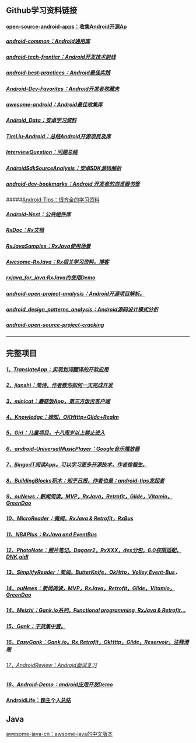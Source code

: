 ## Github学习资料链接

#### [open-source-android-apps：收集Android开源Ap](open-source-android-apps)

##### [android-common：Android通用库](https://github.com/Trinea/android-common)
##### [android-tech-frontier：Android开发技术前线](https://github.com/hehonghui/android-tech-frontier)
##### [android-best-practices：Android最佳实践](https://github.com/futurice/android-best-practices)
##### [Android-Dev-Favorites：Android开发者收藏夹](https://github.com/ruijun/Android-Dev-Favorites)
##### [awesome-android：Android最佳收集库](https://github.com/snowdream/awesome-android#Maven)
##### [Android_Data：安卓学习资料 ](https://github.com/Freelander/Android_Data)

##### [TimLiu-Android：总结Android开源项目及库](https://github.com/Tim9Liu9/TimLiu-Android)
##### [InterviewQuestion：问题总结](https://github.com/leerduo/InterviewQuestion)
##### [AndroidSdkSourceAnalysis：安卓SDK源码解析](https://github.com/LittleFriendsGroup/AndroidSdkSourceAnalysis)

##### [android-dev-bookmarks：Android 开发者的浏览器书签](https://github.com/zhengxiaopeng/android-dev-bookmarks)
#####[Android-Tips：很齐全的学习资料](https://github.com/tangqi92/Android-Tips)
##### [Android-Next：公共组件库](https://github.com/mcxiaoke/Android-Next)
##### [RxDoc：Rx文档](https://github.com/mcxiaoke/RxDocs)

##### [RxJavaSamples：RxJava使用场景](https://github.com/THEONE10211024/RxJavaSamples)

##### [Awesome-RxJava：Rx相关学习资料，博客](https://github.com/lzyzsd/Awesome-RxJava)

##### [rxjava_for_java:RxJava的使用Demo](https://github.com/cn-ljb/rxjava_for_android)

##### [android-open-project-analysis：Android开源项目解析。](https://github.com/android-cn/android-open-project-analysis)

##### [android_design_patterns_analysis：Android源码设计模式分析](https://github.com/simple-android-framework/android_design_patterns_analysis)

##### [android-open-source-project-cracking](https://github.com/wingjay/android-open-source-project-cracking)

---
## 完整项目
##### [1、TranslateApp：实现划词翻译的开软应用](https://github.com/maoruibin/TranslateApp)
##### [2、jianshi：简诗，作者教你如何一天完成开发](https://github.com/wingjay/jianshi)
##### [3、minicat：蘑菇饭App，第三方饭否客户端](https://github.com/mcxiaoke/minicat)
##### [4、Knowledge：妹知，OKHtttp+Glide+Realm](https://github.com/DanteAndroid/Knowledge)

##### [5、Girl：儿童项目，十八周岁以上禁止进入](https://github.com/flyou/Girls)
##### [6、android-UniversalMusicPlayer：Google音乐播放器](https://github.com/flyou/Girls)
##### [7、Bingo:IT阅读App。可以学习更多开源技术，作者徐福生。](https://github.com/sfsheng0322/Bingo)
##### [8、BuildingBlocks积木：知乎日报，作者也是：android-tips发起者](https://github.com/tangqi92/BuildingBlocks)
##### [9、ouNews：新闻阅读，MVP，RxJava，Retrofit，Glide，Vitamio，GreenDao](https://github.com/oubowu/OuNews)
##### [10、MicroReader：微阅。RxJava & Retrofit，RxBus](https://github.com/YiuChoi/MicroReader)
##### [11、NBAPlus：RxJava and EventBus](https://github.com/YiuChoi/MicroReader)
##### [12、PhotoNote：照片笔记。Dagger2，RxXXX，dex分包，6.0权限适配，DNK,aidl](https://github.com/yydcdut/PhotoNoter)
##### [13、SimplifyReader：简阅。ButterKnife，OkHttp，Volley,Event-Bus](https://github.com/SkillCollege/SimplifyReader)，
##### [14、ouNews：新闻阅读，MVP，RxJava，Retrofit，Glide，Vitamio，GreenDao](https://github.com/oubowu/OuNews)

##### [14、Meizhi：Gank.io系列。Functional programming, RxJava & Retrofit...](https://github.com/drakeet/Meizhi)

##### [15、Gank：干货集中营。](https://github.com/dongjunkun/GanK)

##### [16、EasyGank：Gank.io。Rx,Retrofit，OkHttp，Glide，Reservoir，注释清晰](https://github.com/CaMnter/EasyGank)

###### [17、AndroidReview：Android面试复习](https://github.com/envyfan/AndroidReview)

##### [18、Android-Demo：android应用开发Demo](https://github.com/novoda/android-demos)

#### [AndroidLife：题主个人总结](https://github.com/CaMnter/AndroidLife)

## Java

[awesome-java-cn：awsome-java的中文版本](https://github.com/jobbole/awesome-java-cn)

